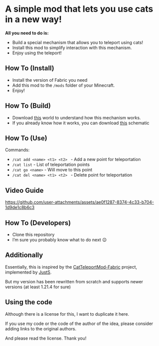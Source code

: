 A simple mod that lets you use cats in a new way!
===========


**All you need to do is:**
*  Build a special mechanism that allows you to teleport using cats!
*  Install this mod to simplify interaction with this mechanism.
*  Enjoy using the teleport!

How To (Install)
------
*  Install the version of Fabric you need
*  Add this mod to the `/mods` folder of your Minecraft.
*  Enjoy!

How To (Build)
------
*  Download <a href="https://files.i113d.ru/mzexwqpjvgcakchy/CatTeleport-World.zip">this</a> world to understand how this mechanism works.
*  If you already know how it works, you can download <a href="https://files.i113d.ru/bmgrjhtllwzmripe/Cat-Teleporter.litematic">this</a> schematic

How To (Use)
------
Commands:
*  `/cat add <name> <t1> <t2> ` - Add a new point for teleportation
*  `/cat list` - List of teleportation points
*  `/cat go <name>` - Will move to this point
*  `/cat del <name> <t1> <t2> ` - Delete point for teleportation

Video Guide
------
https://github.com/user-attachments/assets/ae0f1287-8374-4c33-b704-1d9de1c8b6c3

How To (Developers)
------
*  Clone this repository
*  I’m sure you probably know what to do next 😉

Additionally
------
Essentially, this is inspired by the <a href="https://github.com/JustS-js/CatTeleportMod-Fabric">CatTeleportMod-Fabric</a> project, implemented by <a href="https://github.com/JustS-js">JustS</a>.

But my version has been rewritten from scratch and supports newer versions (at least 1.21.4 for sure)

Using the code
------
Although there is a license for this, I want to duplicate it here.

If you use my code or the code of the author of the idea, please consider adding links to the original authors. 

And please read the license. 
Thank you! 
